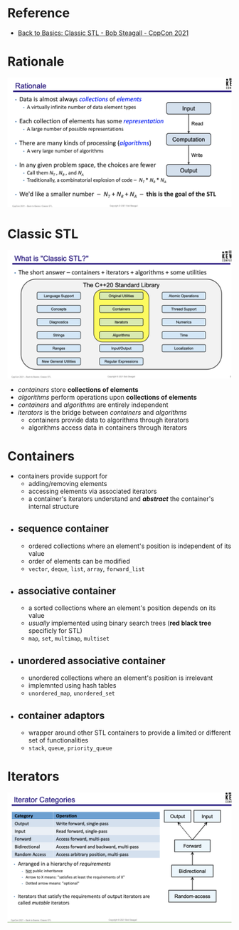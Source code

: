 # Reference

- [Back to Basics: Classic STL - Bob Steagall - CppCon 2021](https://www.youtube.com/watch?v=tXUXl_RzkAk&list=WL&index=39&t=16s)

# Rationale

<p align="center">
  <img src="./rationale.png">
</p>

# Classic STL

<p align="center">
  <img src="./what-is-classic-stl.png">
</p>

- _containers_ store __collections of elements__
- _algorithms_ perform operations upon __collections of elements__
- _containers_ and _algorithms_ are entirely independent
- _iterators_ is the bridge between _containers_ and _algorithms_
    - containers provide data to algorithms through iterators
    - algorithms access data in containers through iterators

# Containers

- containers provide support for
    - adding/removing elements
    - accessing elements via associated iterators
    - a container's iterators understand and ___abstract___ the container's internal structure
- sequence container
    - 
    - ordered collections where an element's position is independent of its value
    - order of elements can be modified
    - `vector`, `deque`, `list`, `array`, `forward_list`
- associative container
    - 
    - a sorted collections where an element's position depends on its value
    - _usually_ implemented using binary search trees (__red black tree__ specificly for STL)
    - `map`, `set`, `multimap`, `multiset`
- unordered associative container
    -
    - unordered collections where an element's position is irrelevant
    - implemnted using hash tables
    - `unordered_map`, `unordered_set`
- container adaptors
    - 
    - wrapper around other STL containers to provide a limited or different set of functionalities
    - `stack`, `queue`, `priority_queue`

# Iterators

<p align="center">
  <img src="./iterators.png">
</p>